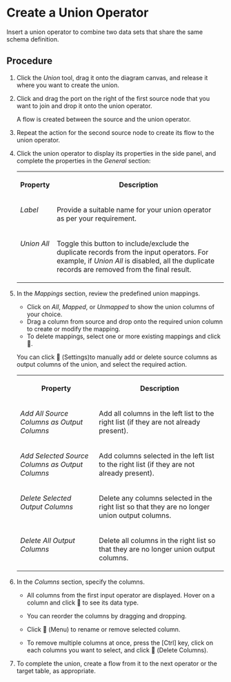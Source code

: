 <!-- loioe0a38047eb9d4849bd71308d7b5e4af5 -->

<link rel="stylesheet" type="text/css" href="../css/sap-icons.css"/>

# Create a Union Operator

Insert a union operator to combine two data sets that share the same schema definition.



<a name="loioe0a38047eb9d4849bd71308d7b5e4af5__steps_onk_qd4_rrb"/>

## Procedure

1.  Click the *Union* tool, drag it onto the diagram canvas, and release it where you want to create the union.

2.  Click and drag the port on the right of the first source node that you want to join and drop it onto the union operator.

    A flow is created between the source and the union operator.

3.  Repeat the action for the second source node to create its flow to the union operator.

4.  Click the union operator to display its properties in the side panel, and complete the properties in the *General* section:


    <table>
    <tr>
    <th valign="top">

    Property
    
    </th>
    <th valign="top">

    Description
    
    </th>
    </tr>
    <tr>
    <td valign="top">
    
    *Label*
    
    </td>
    <td valign="top">
    
    Provide a suitable name for your union operator as per your requirement.
    
    </td>
    </tr>
    <tr>
    <td valign="top">
    
    *Union All*
    
    </td>
    <td valign="top">
    
    Toggle this button to include/exclude the duplicate records from the input operators. For example, if *Union All* is disabled, all the duplicate records are removed from the final result.
    
    </td>
    </tr>
    </table>
    
5.  In the *Mappings* section, review the predefined union mappings.

    -   Click on *All*, *Mapped*, or *Unmapped* to show the union columns of your choice.
    -   Drag a column from source and drop onto the required union column to create or modify the mapping.
    -   To delete mappings, select one or more existing mappings and click <span class="FPA-icons"></span>.

    You can click <span class="FPA-icons"></span> \(Settings\)to manually add or delete source columns as output columns of the union, and select the required action.


    <table>
    <tr>
    <th valign="top">

    Property
    
    </th>
    <th valign="top">

    Description
    
    </th>
    </tr>
    <tr>
    <td valign="top">
    
    *Add All Source Columns as Output Columns*
    
    </td>
    <td valign="top">
    
    Add all columns in the left list to the right list \(if they are not already present\).
    
    </td>
    </tr>
    <tr>
    <td valign="top">
    
    *Add Selected Source Columns as Output Columns*
    
    </td>
    <td valign="top">
    
    Add columns selected in the left list to the right list \(if they are not already present\).
    
    </td>
    </tr>
    <tr>
    <td valign="top">
    
    *Delete Selected Output Columns*
    
    </td>
    <td valign="top">
    
    Delete any columns selected in the right list so that they are no longer union output columns.
    
    </td>
    </tr>
    <tr>
    <td valign="top">
    
    *Delete All Output Columns*
    
    </td>
    <td valign="top">
    
    Delete all columns in the right list so that they are no longer union output columns.
    
    </td>
    </tr>
    </table>
    
6.  In the *Columns* section, specify the columns.

    -   All columns from the first input operator are displayed. Hover on a column and click <span class="FPA-icons"></span> to see its data type.

    -   You can reorder the columns by dragging and dropping.
    -   Click <span class="FPA-icons"></span> \(Menu\) to rename or remove selected column.
    -   To remove multiple columns at once, press the [Ctrl\] key, click on each columns you want to select, and click <span class="FPA-icons"></span> \(Delete Columns\).

7.  To complete the union, create a flow from it to the next operator or the target table, as appropriate.


